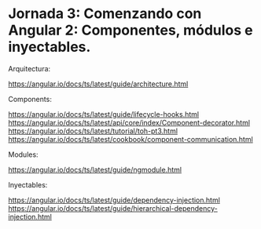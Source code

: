 # Jornada 3: Comenzando con Angular 2: Componentes, módulos e inyectables.

Arquitectura:

https://angular.io/docs/ts/latest/guide/architecture.html

Components:

https://angular.io/docs/ts/latest/guide/lifecycle-hooks.html
https://angular.io/docs/ts/latest/api/core/index/Component-decorator.html
https://angular.io/docs/ts/latest/tutorial/toh-pt3.html
https://angular.io/docs/ts/latest/cookbook/component-communication.html

Modules:

https://angular.io/docs/ts/latest/guide/ngmodule.html

Inyectables:

https://angular.io/docs/ts/latest/guide/dependency-injection.html
https://angular.io/docs/ts/latest/guide/hierarchical-dependency-injection.html

